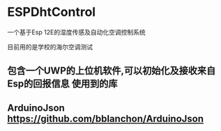 # ESPDhtControl

一个基于Esp 12E的湿度传感及自动化空调控制系统

目前用的是学校的海尔空调测试

包含一个UWP的上位机软件,可以初始化及接收来自Esp的回报信息
使用到的库
----------------------
ArduinoJson  https://github.com/bblanchon/ArduinoJson
----------------------
